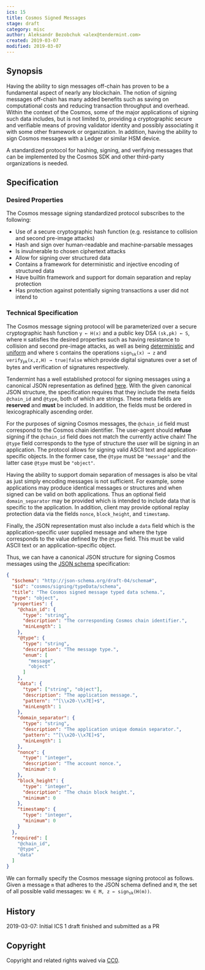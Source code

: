 ```yaml
---
ics: 15
title: Cosmos Signed Messages
stage: draft
category: misc
author: Aleksandr Bezobchuk <alex@tendermint.com>
created: 2019-03-07
modified: 2019-03-07
---
```


## Synopsis

Having the ability to sign messages off-chain has proven to be a fundamental aspect
of nearly any blockchain. The notion of signing messages off-chain has many
added benefits such as saving on computational costs and reducing transaction
throughput and overhead. Within the context of the Cosmos, some of the major
applications of signing such data includes, but is not limited to, providing a
cryptographic secure and verifiable means of proving validator identity and
possibly associating it with some other framework or organization. In addition,
having the ability to sign Cosmos messages with a Ledger or similar HSM device.

A standardized protocol for hashing, signing, and verifying messages that can be
implemented by the Cosmos SDK and other third-party organizations is needed.

## Specification

### Desired Properties

The Cosmos message signing standardized protocol subscribes to the following:

* Use of a secure cryptographic hash function (e.g. resistance to collision and second
pre-image attacks)
* Hash and sign over human-readable and machine-parsable messages
* Is invulnerable to chosen ciphertext attacks
* Allow for signing over structured data
* Contains a framework for deterministic and injective encoding of structured data
* Have builtin framework and support for domain separation and replay protection
* Has protection against potentially signing transactions a user did not intend to

### Technical Specification

The Cosmos message signing protocol will be parameterized over a secure
cryptographic hash function `y ← H(x)` and a public key DSA `(sk,pk) ← S`, where
`H` satisfies the desired properties such as having resistance to collision and
second pre-image attacks, as well as being
[deterministic](https://en.wikipedia.org/wiki/Hash_function#Determinism) and
[uniform](https://en.wikipedia.org/wiki/Hash_function#Uniformity) and where
`S` contains the operations <code>sign<sub>sk</sub>(x) → z</code> and
<code>verify<sub>pk</sub>(x,z,H) → true|false</code> which provide digital
signatures over a set of bytes and verification of signatures respectively.

Tendermint has a well established protocol for signing messages using a canonical
JSON representation as defined [here](https://github.com/tendermint/tendermint/blob/master/types/canonical.go). With the given canonical JSON structure, the specification requires
that they include the meta fields `@chain_id` and `@type`, both of which are strings.
These meta fields are **reserved** and **must** be included. In addition, the fields
must be ordered in lexicographically ascending order.

For the purposes of signing Cosmos messages, the `@chain_id` field must correspond
to the Cosmos chain identifier. The user-agent should **refuse** signing if the
`@chain_id` field does not match the currently active chain! The `@type` field
corresponds to the type of structure the user will be signing in an application.
The protocol allows for signing valid ASCII text and application-specific objects.
In the former case, the `@type` must be `"message"` and the latter case `@type`
must be `"object"`.

Having the ability to support domain separation of messages is also be vital as
just simply encoding messages is not sufficient. For example, some applications
may produce identical messages or structures and when signed can be valid on
both applications. Thus an optional field `domain_separator` may be provided which
is intended to include data that is specific to the application. In addition,
client may provide optional replay protection data via the fields `nonce`,
`block_height`, and `timestamp`.

Finally, the JSON representation must also include a `data` field which is the
application-specific user supplied message and where the type corresponds to the
value defined by the `@type` field. This must be valid ASCII text or
an application-specific object.

Thus, we can have a canonical JSON structure for signing Cosmos messages using
the [JSON schema](http://json-schema.org/) specification:

```json
{
  "$schema": "http://json-schema.org/draft-04/schema#",
  "$id": "cosmos/signing/typeData/schema",
  "title": "The Cosmos signed message typed data schema.",
  "type": "object",
  "properties": {
    "@chain_id": {
      "type": "string",
      "description": "The corresponding Cosmos chain identifier.",
      "minLength": 1
    },
    "@type": {
      "type": "string",
      "description": "The message type.",
      "enum": [
        "message",
        "object"
      ]
    },
    "data": {
      "type": ["string", "object"],
      "description": "The application message.",
      "pattern": "^[\\x20-\\x7E]+$",
      "minLength": 1
    },
    "domain_separator": {
      "type": "string",
      "description": "The application unique domain separator.",
      "pattern": "^[\\x20-\\x7E]+$",
      "minLength": 1
    },
    "nonce": {
      "type": "integer",
      "description": "The account nonce.",
      "minimum": 0
    },
    "block_height": {
      "type": "integer",
      "description": "The chain block height.",
      "minimum": 0
    },
    "timestamp": {
      "type": "integer",
      "minimum": 0
    }
  },
  "required": [
    "@chain_id",
    "@type",
    "data"
  ]
}
```

We can formally specify the Cosmos message signing protocol as follows.
Given a message `m` that adheres to the JSON schema defined and `M`, the set of
all possible valid messages: <code>∀m ∈ M, z ← sign<sub>sk</sub>(H(m))</code>.

## History

2019-03-07: Initial ICS 1 draft finished and submitted as a PR

## Copyright

Copyright and related rights waived via [CC0](https://creativecommons.org/publicdomain/zero/1.0/).